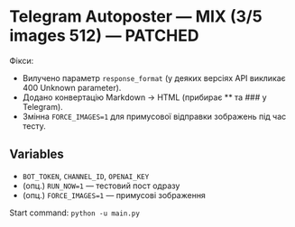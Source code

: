 # Telegram Autoposter — MIX (3/5 images 512) — PATCHED

Фікси:
- Вилучено параметр `response_format` (у деяких версіях API викликає 400 Unknown parameter).
- Додано конвертацію Markdown → HTML (прибирає ** та ### у Telegram).
- Змінна `FORCE_IMAGES=1` для примусової відправки зображень під час тесту.

## Variables
- `BOT_TOKEN`, `CHANNEL_ID`, `OPENAI_KEY`
- (опц.) `RUN_NOW=1` — тестовий пост одразу
- (опц.) `FORCE_IMAGES=1` — примусові зображення

Start command: `python -u main.py`